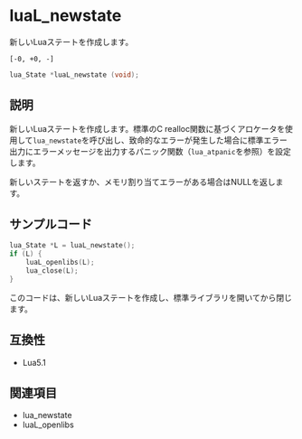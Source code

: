# luaL_newstate

新しいLuaステートを作成します。

`[-0, +0, -]`

```c
lua_State *luaL_newstate (void);
```

## 説明

新しいLuaステートを作成します。標準のC realloc関数に基づくアロケータを使用して`lua_newstate`を呼び出し、致命的なエラーが発生した場合に標準エラー出力にエラーメッセージを出力するパニック関数（`lua_atpanic`を参照）を設定します。

新しいステートを返すか、メモリ割り当てエラーがある場合はNULLを返します。

## サンプルコード

```c
lua_State *L = luaL_newstate();
if (L) {
    luaL_openlibs(L);
    lua_close(L);
}
```

このコードは、新しいLuaステートを作成し、標準ライブラリを開いてから閉じます。

## 互換性

- Lua5.1

## 関連項目

- lua_newstate
- luaL_openlibs